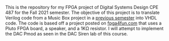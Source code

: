 This is the repository for my FPGA project of Digital Systems Design CPE 487 for the Fall 2021 semester.
The objective of this project is to translate Verilog code from a Music Box project in a [previous semester](https://github.com/jcristobal2391/cpe487F2020/tree/master/FPGA%20Project) into VHDL code. 
The code is based off a project posted on [fpga4fun.com](https://www.fpga4fun.com/MusicBox.html) that uses a Pluto FPGA board, a speaker, and a 1KΩ resistor. I will attempt to implement the DAC Pmod as seen in the DAC Siren lab of this course.
